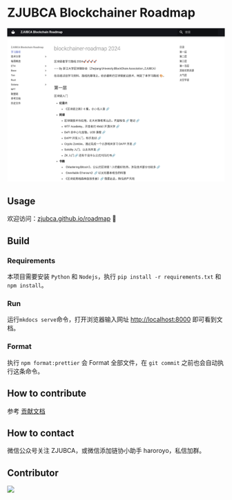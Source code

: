 # ZJUBCA Blockchainer Roadmap

![](homepage.png)

## Usage

欢迎访问：[zjubca.github.io/roadmap](https://zjubca.github.io/roadmap) 🥳

## Build

### Requirements

本项目需要安装 `Python` 和 `Nodejs`，执行 `pip install -r requirements.txt` 和 `npm install`。

### Run
运行`mkdocs serve`命令，打开浏览器输入网址 [http://localhost:8000](http://localhost:8000) 即可看到文档。

### Format

执行 `npm format:prettier` 会 Format 全部文件，在 `git commit` 之前也会自动执行这条命令。

## How to contribute
参考 [贡献文档](https://xdkkkgyt8c.feishu.cn/docx/LwWGdN209ofXfFxsVnQc0Q76nNc)

## How to contact
微信公众号关注 ZJUBCA，或微信添加链协小助手 haroroyo，私信加群。

## Contributor
<a href="https://github.com/ZJUBCA/roadmap">
  <img src="https://contrib.rocks/image?repo=zjubca/roadmap" />
</a>
